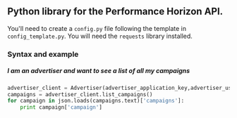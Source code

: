 Python library for the Performance Horizon API.
--
You'll need to create a `config.py` file following the template in `config_template.py`. You will need the `requests` library installed. 


### Syntax and example


##### I am an advertiser and want to see a list of all my campaigns

```python
advertiser_client = Advertiser(advertiser_application_key,advertiser_user_api_key)   
campaigns = advertiser_client.list_campaigns()   
for campaign in json.loads(campaigns.text)['campaigns']:  
	print campaign['campaign']
```
